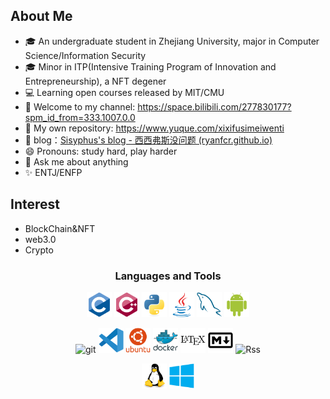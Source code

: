 
## About Me

- 🎓 An undergraduate student in Zhejiang University, major in Computer Science/Information Security
- 🎓 Minor in ITP(Intensive Training Program of Innovation and Entrepreneurship), a NFT degener
- 💻 Learning open courses released by MIT/CMU
- 👯 Welcome to my channel: https://space.bilibili.com/277830177?spm_id_from=333.1007.0.0
- 🔭 My own repository: https://www.yuque.com/xixifusimeiwenti
- 🌱 blog：[Sisyphus's blog - 西西弗斯没问题 (ryanfcr.github.io)](https://ryanfcr.github.io/)
- 😄 Pronouns: study hard, play harder
- 💬 Ask me about anything
- ✨ ENTJ/ENFP

## Interest

- BlockChain&NFT
- web3.0
- Crypto


<h3 align="center">Languages and Tools</h3>
<p align="center"> 
  <img src="https://github.com/devicons/devicon/blob/master/icons/c/c-original.svg" alt="c" width="40" height="40"/> 
  <img src="https://github.com/devicons/devicon/blob/master/icons/cplusplus/cplusplus-original.svg" alt="cplusplus" width="40" height="40"/> 
  <img src="https://github.com/devicons/devicon/blob/master/icons/python/python-original.svg" alt="python" width="40" height="40"/>
  <img src="https://github.com/devicons/devicon/blob/master/icons/java/java-original.svg" alt="java" width="40" height="40"/>
  <img src="https://github.com/devicons/devicon/blob/master/icons/mysql/mysql-original.svg" alt="mysql" width="40" height="40"/>
  <img src="https://github.com/devicons/devicon/blob/master/icons/android/android-original.svg" alt="android" width="40" height="40"/>

 </p>
  <p align = "center">
 <img src="https://www.vectorlogo.zone/logos/git-scm/git-scm-icon.svg" alt="git" width="40" height="40"/>
  <img src="https://github.com/devicons/devicon/blob/master/icons/vscode/vscode-original.svg" alt="vscode" width="40" height="40"/>
  <img src="https://github.com/devicons/devicon/blob/master/icons/ubuntu/ubuntu-plain-wordmark.svg" alt="ubuntu" width="40" height="40"/>
  <img src="https://github.com/devicons/devicon/blob/master/icons/docker/docker-original-wordmark.svg" alt="docker" width="40" height="40"/>
  <img src="https://github.com/devicons/devicon/blob/master/icons/latex/latex-original.svg" alt="latex" width="40" height="40"/>
  <img src="https://github.com/devicons/devicon/blob/master/icons/markdown/markdown-original.svg" alt="markdown" width="40" height="40"/>
  <img src="https://www.vectorlogo.zone/logos/rss/rss-ar21.svg" alt="Rss" width="40" height="40"/>
  
 </p>
   <p align = "center">
   <img src="https://github.com/devicons/devicon/blob/master/icons/linux/linux-original.svg" alt="linux" width="40" height="40"/>
  <img src="https://github.com/devicons/devicon/blob/master/icons/windows8/windows8-original.svg" alt="windows" width="40" height="40"/>
  </p>
<!--
**RyanFcr/RyanFcr** is a ✨ _special_ ✨ repository because its `README.md` (this file) appears on your GitHub profile.

Here are some ideas to get you started:

- 🔭 I’m currently working on ...
- 🌱 I’m currently learning ...
- 👯 I’m looking to collaborate on ...
- 🤔 I’m looking for help with ...
- 💬 Ask me about ...
- 📫 How to reach me: ...
- 😄 Pronouns: ...
- ⚡ Fun fact: ...
-->

[![Anurag's GitHub stats](https://github-readme-stats.vercel.app/api?username=RyanFcr&count_private=true&theme=vue&show_icons=true)](https://github.com/RyanFcr)
[![Top Langs](https://github-readme-stats.vercel.app/api/top-langs/?username=RyanFcr&hide=javascript,html,CSS&layout=compact)](https://github.com/RyanFcr)

[![Readme Card](https://github-readme-stats.vercel.app/api/pin/?username=RyanFcr&repo=HuaWei_Smart_Glass&theme=vue)](https://github.com/RyanFcr/HuaWei_Smart_Glass)
[![Readme Card](https://github-readme-stats.vercel.app/api/pin/?username=RyanFcr&repo=KingRank&theme=vue)](https://github.com/RyanFcr/KingRank)

